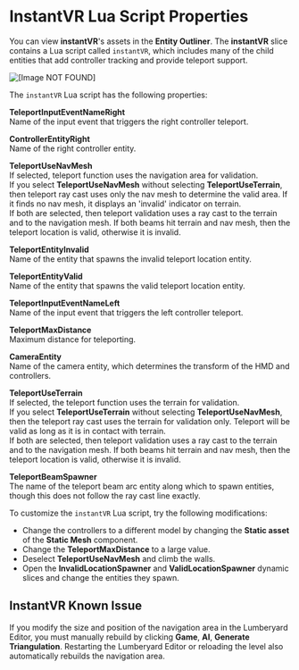 # InstantVR Lua Script Properties<a name="virtual-reality-instant-vr-lua"></a>

You can view **instantVR**'s assets in the **Entity Outliner**\. The **instantVR** slice contains a Lua script called `instantVR`, which includes many of the child entities that add controller tracking and provide teleport support\.

![\[Image NOT FOUND\]](http://docs.aws.amazon.com/lumberyard/latest/userguide/images/vr/virtual-reality-instant-vr-outliner.png)

The `instantVR` Lua script has the following properties:

**TeleportInputEventNameRight**  
Name of the input event that triggers the right controller teleport\.

**ControllerEntityRight**  
Name of the right controller entity\.

**TeleportUseNavMesh**  
If selected, teleport function uses the navigation area for validation\.  
If you select **TeleportUseNavMesh** without selecting **TeleportUseTerrain**, then teleport ray cast uses only the nav mesh to determine the valid area\. If it finds no nav mesh, it displays an 'invalid' indicator on terrain\.  
If both are selected, then teleport validation uses a ray cast to the terrain and to the navigation mesh\. If both beams hit terrain and nav mesh, then the teleport location is valid, otherwise it is invalid\.

**TeleportEntityInvalid**  
Name of the entity that spawns the invalid teleport location entity\.

**TeleportEntityValid**  
Name of the entity that spawns the valid teleport location entity\.

**TeleportInputEventNameLeft**  
Name of the input event that triggers the left controller teleport\.

**TeleportMaxDistance**  
Maximum distance for teleporting\.

**CameraEntity**  
Name of the camera entity, which determines the transform of the HMD and controllers\.

**TeleportUseTerrain**  
If selected, the teleport function uses the terrain for validation\.  
If you select **TeleportUseTerrain** without selecting **TeleportUseNavMesh**, then the teleport ray cast uses the terrain for validation only\. Teleport will be valid as long as it is in contact with terrain\.  
If both are selected, then teleport validation uses a ray cast to the terrain and to the navigation mesh\. If both beams hit terrain and nav mesh, then the teleport location is valid, otherwise it is invalid\.

**TeleportBeamSpawner**  
The name of the teleport beam arc entity along which to spawn entities, though this does not follow the ray cast line exactly\.

To customize the `instantVR` Lua script, try the following modifications:
+ Change the controllers to a different model by changing the **Static asset** of the **Static Mesh** component\.
+ Change the **TeleportMaxDistance** to a large value\.
+ Deselect **TeleportUseNavMesh** and climb the walls\.
+ Open the **InvalidLocationSpawner** and **ValidLocationSpawner** dynamic slices and change the entities they spawn\.

## InstantVR Known Issue<a name="virtual-reality-instant-vr-knownissues"></a>

If you modify the size and position of the navigation area in the Lumberyard Editor, you must manually rebuild by clicking **Game**, **AI**, **Generate Triangulation**\. Restarting the Lumberyard Editor or reloading the level also automatically rebuilds the navigation area\.